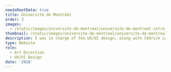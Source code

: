 ```yaml
---
needsRootData: true
title: Université de Montréal
order: 3
images:
  - /static/images/universite-de-montreal/universite-de-montreal-intro.png
thumbnail: /static/images/universite-de-montreal/universite-de-montreal-intro.png
description: I was in charge of the UX/UI design, along with Cédrick Lachot, of a conference website for the university of Montreal.
type: Website
role:
  - Art Direction
  - UX/UI Design
date: '2016'
---
```

